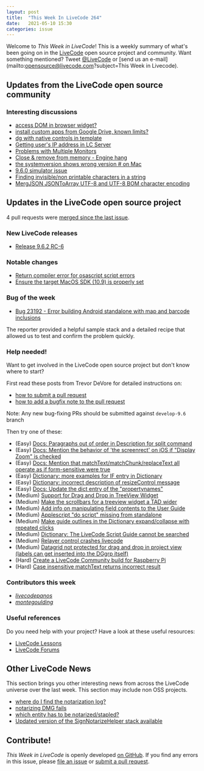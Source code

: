 ```yaml
---
layout: post
title:  "This Week In LiveCode 264"
date:   2021-05-10 15:30
categories: issue
---
```


Welcome to *This Week in LiveCode*!  This is a weekly summary of what's been
going on in the [LiveCode](https://livecode.com/) open source project and
community.  Want something mentioned?  Tweet
[@LiveCode](https://twitter.com/LiveCode) or
[send us an e-mail](mailto:opensource@livecode.com?subject=This Week in Livecode).

## Updates from the LiveCode open source community

<!--
### News & blog posts

- [How I built a Mobile App in LiveCode and Took Over the World](https://livecode.com/how-i-built-a-mobile-app-in-livecode-and-took-over-the-world/)
-->

### Interesting discussions

- [access DOM in browser widget?](https://www.mail-archive.com/use-livecode@lists.runrev.com/msg112164.html)
- [install custom apps from Google Drive, known limits?](https://www.mail-archive.com/use-livecode@lists.runrev.com/msg112184.html)
- [dg with native controls in template](https://www.mail-archive.com/use-livecode@lists.runrev.com/msg112189.html)
- [Getting user's IP address in LC Server](https://www.mail-archive.com/use-livecode@lists.runrev.com/msg112205.html)
- [Problems with Multiple Monitors](https://www.mail-archive.com/use-livecode@lists.runrev.com/msg112217.html)
- [Close & remove from memory - Engine hang](https://www.mail-archive.com/use-livecode@lists.runrev.com/msg112256.html)
- [the systemversion shows wrong version # on Mac](https://www.mail-archive.com/use-livecode@lists.runrev.com/msg112257.html)
- [9.6.0 simulator issue](https://www.mail-archive.com/use-livecode@lists.runrev.com/msg112269.html)
- [Finding invisible/non printable characters in a string](https://www.mail-archive.com/use-livecode@lists.runrev.com/msg112294.html)
- [MergJSON JSONToArray UTF-8 and UTF-8 BOM character encoding](https://forums.livecode.com/viewtopic.php?t=35812&p=204981#p204981)

## Updates in the LiveCode open source project

4 pull requests were [merged since the last issue](https://github.com/search?q=org%3Alivecode+is%3Apublic+is%3Apr+is%3Amerged+merged%3A2021-04-27..2021-05-10&type=Issues).


### New LiveCode releases

- [Release 9.6.2 RC-6](https://www.mail-archive.com/use-livecode@lists.runrev.com/msg112295.html)



### Notable changes

- [Return compiler error for osascript script errors](https://github.com/livecode/livecode/pull/7559)
- [Ensure the target MacOS SDK (10.9) is properly set](https://github.com/livecode/livecode/pull/7558)



### Bug of the week

- [Bug 23192 - Error building Android standalone with map and barcode inclusions](https://quality.livecode.com/show_bug.cgi?id=23192)

The reporter provided a helpful sample stack and a detailed recipe that allowed us to test and confirm the problem quickly.


### Help needed!

Want to get involved in the LiveCode open source project but don't know where
to start?  

First read these posts from Trevor DeVore for detailed instructions on:

- [how to submit a pull request](https://www.mail-archive.com/use-livecode@lists.runrev.com/msg98530.html)
- [how to add a bugfix note to the pull request](https://www.mail-archive.com/use-livecode@lists.runrev.com/msg98611.html)

Note: Any new bug-fixing PRs should be submitted against `develop-9.6` branch

Then try one of these:

- (Easy) [Docs: Paragraphs out of order in Description for split command](https://quality.livecode.com/show_bug.cgi?id=23071)
- (Easy) [Docs: Mention the behavior of 'the screenrect' on iOS if "Display Zoom" is checked](https://quality.livecode.com/show_bug.cgi?id=22949)
- (Easy) [Docs: Mention that matchText/matchChunk/replaceText all operate as if form-sensitive were true](https://quality.livecode.com/show_bug.cgi?id=15311)
- (Easy) [Dictionary: more examples for IF entry in Dictionary](https://quality.livecode.com/show_bug.cgi?id=22589)
- (Easy) [Dictionary: incorrect description of resizeControl message](https://quality.livecode.com/show_bug.cgi?id=17118)
- (Easy) [Docs: Update the dict entry of the "propertynames"](https://quality.livecode.com/show_bug.cgi?id=7375)
- (Medium) [Support for Drag and Drop in TreeView Widget](https://quality.livecode.com/show_bug.cgi?id=23147)
- (Medium) [Make the scrollbars for a treeview widget a TAD wider](https://quality.livecode.com/show_bug.cgi?id=23000)
- (Medium) [Add info on manipulating field contents to the User Guide](http://quality.livecode.com/show_bug.cgi?id=18990)
- (Medium) [Applescript "do script" missing from standalone](http://quality.livecode.com/show_bug.cgi?id=20993)
- (Medium) [Make guide outlines in the Dictionary expand/collapse with repeated clicks](http://quality.livecode.com/show_bug.cgi?id=18184)
- (Medium) [Dictionary: The LiveCode Script Guide cannot be searched](http://quality.livecode.com/show_bug.cgi?id=15957)
- (Medium) [Relayer control crashes livecode](https://quality.livecode.com/show_bug.cgi?id=21460)
- (Medium) [Datagrid not protected for drag and drop in project view (labels can get inserted into the DGgrp itself)](https://quality.livecode.com/show_bug.cgi?id=21750)
- (Hard) [Create a LiveCode Community build for Raspberry Pi](http://forums.livecode.com/viewtopic.php?f=76&t=27912)
- (Hard) [Case insensitive matchText returns incorrect result](https://quality.livecode.com/show_bug.cgi?id=15312)


### Contributors this week

- *[livecodepanos](https://github.com/livecodepanos)*
- *[montegoulding](https://github.com/montegoulding)* 


### Useful references

Do you need help with your project? Have a look at these useful resources:

- [LiveCode Lessons](https://lessons.livecode.com)
- [LiveCode Forums](https://forums.livecode.com/index.php)


## Other LiveCode News

This section brings you other interesting news from across the LiveCode universe over the last week. This section may include non OSS projects.

- [where do I find the notarization log?](https://www.mail-archive.com/use-livecode@lists.runrev.com/msg112200.html)
- [notarizing DMG fails](https://www.mail-archive.com/use-livecode@lists.runrev.com/msg112206.html)
- [which entity has to be notarized/stapled?](https://www.mail-archive.com/use-livecode@lists.runrev.com/msg112238.html)
- [Updated version of the SignNotarizeHelper stack available](https://www.mail-archive.com/use-livecode@lists.runrev.com/msg112275.html)

<!---
## Upcoming events

* [New England Livecode Users Group - May 1st 2021](https://forums.livecode.com/viewtopic.php?f=50&t=33729)
--->

## Contribute!

*This Week in LiveCode* is openly developed
[on GitHub](https://github.com/livecode/this-week-in-livecode).
If you find any errors in this issue, please
[file an issue](https://github.com/livecode/this-week-in-livecode/issues) or
[submit a pull request](https://github.com/livecode/this-week-in-livecode/pulls).
